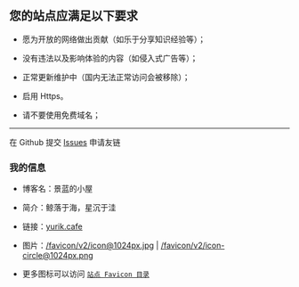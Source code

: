 
## 您的站点应满足以下要求

- 愿为开放的网络做出贡献（如乐于分享知识经验等）；

- 没有违法以及影响体验的内容（如侵入式广告等）；

- 正常更新维护中（国内无法正常访问会被移除）；

- 启用 Https。

- 请不要使用免费域名；

---

在 Github 提交 [Issues](https://github.com/ImJingLan/FriendLink/issues/new/choose) 申请友链

### 我的信息

- 博客名：景蓝的小屋

- 简介：鲸落于海，星沉于洼

- 链接：[yurik.cafe](//yurik.cafe)

- 图片：[/favicon/v2/icon@1024px.jpg](/favicon/v2/icon@1024px.jpg)  |  [/favicon/v2/icon-circle@1024px.png](/favicon/v2/icon-circle@1024px.png)

- 更多图标可以访问 [`站点 Favicon 目录`](/favicon/v2/)

